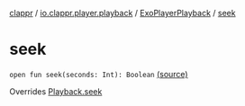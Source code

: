 [clappr](../../index.md) / [io.clappr.player.playback](../index.md) / [ExoPlayerPlayback](index.md) / [seek](.)

# seek

`open fun seek(seconds: Int): Boolean` [(source)](https://github.com/clappr/clappr-android/tree/dev/clappr/src/main/kotlin/io/clappr/player/playback/ExoPlayerPlayBack.kt#L115)

Overrides [Playback.seek](../../io.clappr.player.components/-playback/seek.md)

